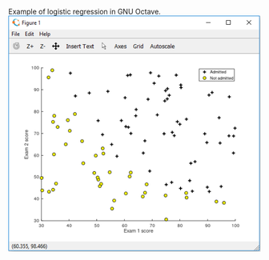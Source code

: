 Example of logistic regression in GNU Octave.
![alt text](https://github.com/kchunter/machineLearning/blob/master/pictures/plottedData.PNG)
